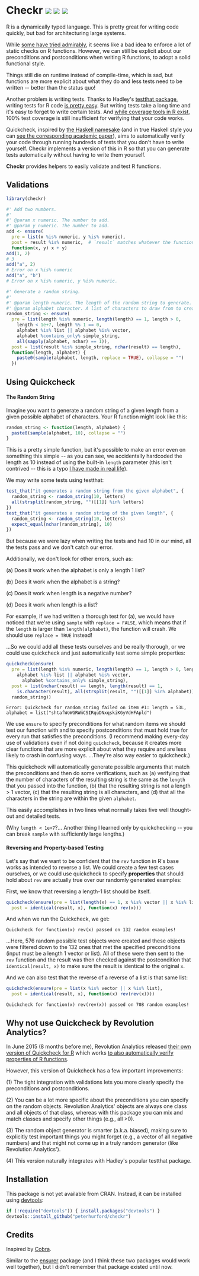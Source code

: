 # Checkr <a href="https://travis-ci.org/peterhurford/checkr"><img src="https://img.shields.io/travis/peterhurford/checkr.svg"></a> <a href="https://codecov.io/github/peterhurford/checkr"><img src="https://img.shields.io/codecov/c/github/peterhurford/checkr.svg"></a> <a href="https://github.com/peterhurford/checkr/tags"><img src="https://img.shields.io/github/tag/peterhurford/checkr.svg"></a>

R is a dynamically typed language. This is pretty great for writing code quickly, but bad for architecturing large systems.

While [some have tried admirably](https://github.com/zatonovo/lambda.r), it seems like a bad idea to enforce a lot of static checks on R functions.  However, we can still be explicit about our preconditions and postconditions when writing R functions, to adopt a solid functional style.

Things still die on runtime instead of compile-time, which is sad, but functions are more explicit about what they do and less tests need to be written -- better than the status quo!

Another problem is writing tests.  Thanks to Hadley's [testthat package](https://github.com/hadley/testthat), writing tests for R code [is pretty easy](http://r-pkgs.had.co.nz/).  But writing tests take a long time and it's easy to forget to write certain tests.  And [while coverage tools in R exist](https://github.com/jimhester/covr), 100% test coverage is still insufficient for verifying that your code works.

Quickcheck, inspired by [the Haskell namesake](https://github.com/nick8325/quickcheck) (and in true Haskell style you can [see the corresponding academic paper](http://www.eecs.northwestern.edu/~robby/courses/395-495-2009-fall/quick.pdf)), aims to automatically verify your code through running hundreds of tests that you don't have to write yourself. Checkr implements a version of this in R so that you can generate tests automatically without having to write them yourself.

**Checkr** provides helpers to easily validate and test R functions.


## Validations

```R
library(checkr)

#' Add two numbers.
#'
#' @param x numeric. The number to add.
#' @param y numeric. The number to add.
add <- ensure(
  pre = list(x %is% numeric, y %is% numeric),
  post = result %is% numeric,  # `result` matches whatever the function returns.
  function(x, y) x + y)
add(1, 2)
# 3
add("a", 2)
# Error on x %is% numeric
add("a", "b")
# Error on x %is% numeric, y %is% numeric.
```

```R
#' Generate a random string.
#'
#' @param length numeric. The length of the random string to generate.
#' @param alphabet character. A list of characters to draw from to create the string.
random_string <- ensure(
  pre = list(length %is% numeric, length(length) == 1, length > 0,
    length < 1e+7, length %% 1 == 0,
    alphabet %is% list || alphabet %is% vector,
    alphabet %contains_only% simple_string,
    all(sapply(alphabet, nchar) == 1)),
  post = list(result %is% simple_string, nchar(result) == length),
  function(length, alphabet) {
    paste0(sample(alphabet, length, replace = TRUE), collapse = "")
  })
```



## Using Quickcheck

#### The Random String

Imagine you want to generate a random string of a given length from a given possible alphabet of characters.  Your R function might look like this:

```R
random_string <- function(length, alphabet) {
  paste0(sample(alphabet, 10), collapse = "")
}
```

This is a pretty simple function, but it's possible to make an error even on something this simple -- as you can see, we accidentally hardcoded the length as 10 instead of using the built-in `length` parameter (this isn't contrived -- this is a typo [I have made in real life](https://github.com/peterhurford/checkr/commit/585af6de4ee25622dfaa665e83106a2398cc946c)).

We may write some tests using testthat:

```R
test_that("it generates a random string from the given alphabet", {
  random_string <- random_string(10, letters)
  all(strsplit(random_string, "")[[1]] %in% letters)
})
test_that("it generates a random string of the given length", {
  random_string <- random_string(10, letters)
  expect_equal(nchar(random_string), 10)
})
```

But because we were lazy when writing the tests and had 10 in our mind, all the tests pass and we don't catch our error.

Additionally, we don't look for other errors, such as:

(a) Does it work when the alphabet is only a length 1 list?

(b) Does it work when the alphabet is a string?

(c) Does it work when length is a negative number?

(d) Does it work when length is a list?

For example, if we had written a thorough test for (a), we would have noticed that we're using `sample` with `replace = FALSE`, which means that if the `length` is larger than `length(alphabet)`, the function will crash.  We should use `replace = TRUE` instead!

...So we could add all these tests ourselves and be really thorough, or we could use quickcheck and just automatically test some simple properties:

```R
quickcheck(ensure(
  pre = list(length %is% numeric, length(length) == 1, length > 0, length < 1e+7,
    alphabet %is% list || alphabet %is% vector,
      alphabet %contains_only% simple_string),
  post = list(nchar(result) == length, length(result) == 1,
    is.character(result), all(strsplit(result, "")[[1]] %in% alphabet)),
  random_string))
```
```
Error: Quickcheck for random_string failed on item #1: length = 53L, alphabet = list("shtafWoWGRWmCSIRquDNxqskiKGyVdHFApld")
```

We use `ensure` to specify preconditions for what random items we should test our function with and to specify postconditions that must hold true for every run that satisfies the preconditions.  (I recommend making every-day use of validations even if not doing `quickcheck`, because it creates more clear functions that are more explicit about what they require and are less likely to crash in confusing ways.  ...They're also way easier to quickcheck.)

This quickcheck will automatically generate possible arguments that match the preconditions and then do some verifications, such as (a) verifying that the number of characters of the resulting string is the same as the `length` that you passed into the function, (b) that the resulting string is not a length > 1 vector, (c) that the resulting string is all characters, and (d) that all the characters in the string are within the given `alphabet`.

This easily accomplishes in two lines what normally takes five well thought-out and detailed tests.

(Why `length < 1e+7`?... Another thing I learned only by quickchecking -- you can break `sample` with sufficiently large lengths.)

#### Reversing and Property-based Testing

Let's say that we want to be confident that the `rev` function in R's base works as intended to reverse a list.  We could create a few test cases ourselves, or we could use quickcheck to specify **properties** that should hold about `rev` are actually true over our randomly generated examples:

First, we know that reversing a length-1 list should be itself.

```R
quickcheck(ensure(pre = list(length(x) == 1, x %is% vector || x %is% list),
  post = identical(result, x), function(x) rev(x)))
```

And when we run the Quickcheck, we get:

```
Quickcheck for function(x) rev(x) passed on 132 random examples!
```

...Here, 576 random possible test objects were created and these objects were filtered down to the 132 ones that met the specified preconditions (input must be a length 1 vector or list). All of these were then sent to the `rev` function and the result was then checked against the postcondition that `identical(result, x)` to make sure the result is identical to the original `x`.

And we can also test that the reverse of a reverse of a list is that same list:

```R
quickcheck(ensure(pre = list(x %is% vector || x %is% list),
  post = identical(result, x), function(x) rev(rev(x))))
```
```
Quickcheck for function(x) rev(rev(x)) passed on 708 random examples!
```


## Why not use Quickcheck by Revolution Analytics?

In June 2015 (8 months before me), Revolution Analytics released [their own version of Quickcheck for R](https://github.com/RevolutionAnalytics/quickcheck) which works [to also automatically verify properties of R functions](https://github.com/RevolutionAnalytics/quickcheck/blob/master/docs/tutorial.md).

However, this version of Quickcheck has a few important improvements:

(1) The tight integration with validations lets you more clearly specify the preconditions and postconditions.

(2) You can be a lot more specific about the preconditions you can specify on the random objects. Revolution Analytics' objects are always one class and all objects of that class, whereas with this package you can mix and match classes and specify other things (e.g., all >0).

(3) The random object generator is smarter (a.k.a. biased), making sure to explicitly test important things you might forget (e.g., a vector of all negative numbers) and that might not come up in a truly random generator (like Revolution Analytics').

(4) This version naturally integrates with Hadley's popular testthat package.


## Installation

This package is not yet available from CRAN.  Instead, it can be installed using [devtools](http://www.github.com/hadley/devtools):

```R
if (!require("devtools")) { install.packages("devtools") }
devtools::install_github("peterhurford/checkr")
```


## Credits

Inspired by [Cobra](http://cobra-language.com/).

Similar to the [ensurer](https://github.com/smbache/ensurer) package (and I think these two packages would work well together), but I didn't remember that package existed until now.
